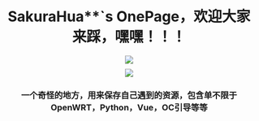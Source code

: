 <h1 align="center">
	SakuraHua**`s OnePage，欢迎大家来踩，嘿嘿！！！
</h1>

<div align="center" style="margin: 10px;">
	<img align="center" src="https://img.shields.io/badge/喜欢吗-点个Star吧-pink" />
</div>

<div align="center">
	<img align="center" src="https://github-readme-stats.vercel.app/api?username=HuaSakura&show_icons=true&theme=cobalt&border_radius=10&locale=cn&line_height=30" />
</div>

<h3 align="center">
	一个奇怪的地方，用来保存自己遇到的资源，包含单不限于OpenWRT，Python，Vue，OC引导等等
</h3>
